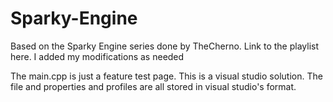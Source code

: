 # Sparky-Engine
Based on the Sparky Engine series done by TheCherno. Link to the playlist here. I added my modifications as needed

The main.cpp is just a feature test page. 
This is a visual studio solution. 
The file and properties and profiles are all stored in visual studio's format.
